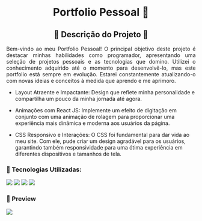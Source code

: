 <h1 align="center">Portfolio Pessoal  🚀 </h1> 

<h2 align='center'> 📜 Descrição do Projeto 📜 </h2> 

<p align="justify">Bem-vindo ao meu Portfolio Pessoal! O principal objetivo deste projeto é destacar minhas habilidades como programador, apresentando uma seleção de projetos pessoais e as tecnologias que domino. Utilizei o conhecimento adquirido até o momento para desenvolvê-lo, mas este portfolio está sempre em evolução. Estarei constantemente atualizando-o com novas ideias e conceitos à medida que aprendo e me aprimoro.</p>

- Layout Atraente e Impactante: Design que reflete minha personalidade e compartilha um pouco da minha jornada até agora.

- Animações com React JS: Implemente um efeito de digitação em conjunto com uma animação de rolagem para proporcionar uma experiência mais dinâmica e moderna aos usuários da página.

- CSS Responsivo e Interações: O CSS foi fundamental para dar vida ao meu site. Com ele, pude criar um design agradável para os usuários, garantindo também responsividade para uma ótima experiência em diferentes dispositivos e tamanhos de tela.

### 🚀 Tecnologias Utilizadas:

<div>
    <img src="https://img.shields.io/badge/HTML-0c1014?style=for-the-badge&logo=html5">
    <img src="https://img.shields.io/badge/CSS-0c1014?style=for-the-badge&logo=css3&logoColor=1572B6">
    <img src="https://img.shields.io/badge/JS-0c1014?style=for-the-badge&logo=javascript">
    <img src="https://shields.io/badge/react-black?logo=react&style=for-the-badge">
</div>

### 📸 Preview

<img src="src/assets/readme.gif">